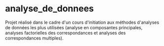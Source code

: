 # analyse_de_donnees
Projet réalisé dans le cadre d'un cours d'initiation aux méthodes d'analyses de données les plus utilisées (analyse en composantes principales, analyses factorielles des correspondances et analyses des correspondances multiples).
